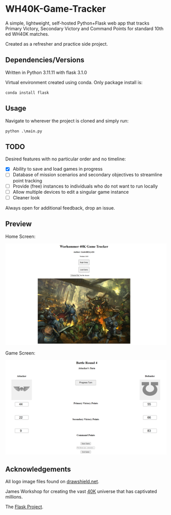 # WH40K-Game-Tracker

A simple, lightweight, self-hosted Python+Flask web app that tracks Primary Victory, Secondary Victory and Command Points for standard 10th ed WH40K matches.

Created as a refresher and practice side project.

## Dependencies/Versions

Written in Python 3.11.11 with flask 3.1.0

Virtual environment created using conda. Only package install is:

`conda install flask`

## Usage

Navigate to wherever the project is cloned and simply run:

`python .\main.py`

## TODO

Desired features with no particular order and no timeline:

- [x] Ability to save and load games in progress
- [ ] Database of mission scenarios and secondary objectives to streamline point tracking
- [ ] Provide (free) instances to individuals who do not want to run locally
- [ ] Allow multiple devices to edit a singular game instance
- [ ] Cleaner look

Always open for additional feedback, drop an issue.

## Preview
Home Screen:

![Home Screen](https://github.com/csanting/WH40K-Game-Tracker/blob/main/components/preview/home_page_preview.PNG "Home Screen")

Game Screen:

![Game Screen](https://github.com/csanting/WH40K-Game-Tracker/blob/main/components/preview/game_page_preview.PNG "Game Screen")

## Acknowledgements

All logo image files found on [drawshield.net](https://drawshield.net/catalog/charges/warhammer/).

James Workshop for creating the vast [40K](https://warhammer40000.com/) universe that has captivated millions.

The [Flask Project](https://flask.palletsprojects.com/en/stable/#).

